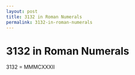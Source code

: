 ```yaml
---
layout: post
title: 3132 in Roman Numerals
permalink: 3132-in-roman-numerals
---
```


# 3132 in Roman Numerals

3132 = MMMCXXXII
